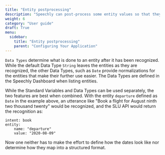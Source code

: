 ```yaml
---
title: "Entity postprocessing"
description: "Speechly can post-process some entity values so that they are returned in a more structured format."
weight: 6
category: "User guide"
draft: True
menu:
  sidebar:
    title: "Entity postprocessing"
    parent: "Configuring Your Application"
---
```


`Data Types` determine what is done to an entity after it has been recognized. While the default Data Type `String` leaves the entities as they are recognized, the other Data Types, such as `Date` provide normalizations for the entities that make their further use easier. The Data Types are defined in the Speechly Dashboard when listing entities.

While the Standard Variables and Data Types can be used separately, the two features are best when combined. With the entity `departure` defined as `Date` in the example above, an utterance like "Book a flight for August ninth two thousand twenty" would be recognized, and the SLU API would return the recognition as:

~~~
intent: book
entity:
    name: "departure"
    value: "2020-08-09"
~~~

Now one neither has to make the effort to define how the dates look like nor determine how they map into a structured format.

